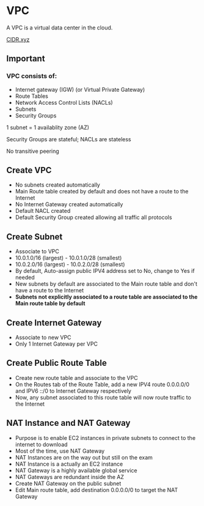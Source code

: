 # VPC

A VPC is a virtual data center in the cloud. 

[CIDR.xyz](https://cidr.xyz/)

## Important

### VPC consists of:
* Internet gateway (IGW) (or Virtual Private Gateway)
* Route Tables
* Network Access Control Lists (NACLs)
* Subnets
* Security Groups

1 subnet = 1 availablity zone (AZ)

Security Groups are stateful; NACLs are stateless

No transitive peering

## Create VPC
* No subnets created automatically
* Main Route table created by default and does not have a route to the Internet
* No Internet Gateway created automatically
* Default NACL created
* Default Security Group created allowing all traffic all protocols

## Create Subnet
* Associate to VPC
* 10.0.1.0/16 (largest) - 10.0.1.0/28 (smallest)
* 10.0.2.0/16 (largest) - 10.0.2.0/28 (smallest)
* By default, Auto-assign public IPV4 address set to No, change to Yes if needed
* New subnets by default are associated to the Main route table and don't have a route to the Internet
* **Subnets not explicitly associated to a route table are associated to the Main route table by default**

## Create Internet Gateway
* Associate to new VPC
* Only 1 Internet Gateway per VPC

## Create Public Route Table
* Create new route table and associate to the VPC
* On the Routes tab of the Route Table, add a new IPV4 route 0.0.0.0/0 and IPV6 ::/0 to Internet Gateway respectively
* Now, any subnet associated to this route table will now route traffic to the Internet 

## NAT Instance and NAT Gateway
* Purpose is to enable EC2 instances in private subnets to connect to the internet to download
* Most of the time, use NAT Gateway
* NAT Instances are on the way out but still on the exam
* NAT Instance is a actually an EC2 instance
* NAT Gateway is a highly available global service
* NAT Gateways are redundant inside the AZ
* Create NAT Gateway on the public subnet
* Edit Main route table, add destination 0.0.0.0/0 to target the NAT Gateway
